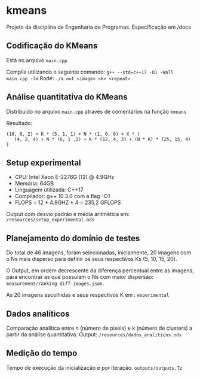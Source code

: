 # kmeans

Projeto da disciplina de Engenharia de Programas. Especificação em /docs

## Codificação do KMeans

Está no arquivo `main.cpp`

Compile utilizando o seguinte comando: `g++ --std=c++17 -O1 -Wall main.cpp -lm`
Rode: `./a.out <image> <k> <repeat>`

## Análise quantitativa do KMeans

Distribuído no arquivo `main.cpp` através de comentários na função `kmeans`

Resultado:

```
(10, 0, 2) + K * (5, 1, 1) + N * (1, 0, 0) + X * (
   (4, 2, 4) + N * (6, 1 ,3) + K * (12, 4, 3) + (N * K) * (25, 15, 4)
)
```

## Setup experimental

- CPU: Intel Xeon E-2276G (12) @ 4.9GHz
- Memória: 64GB
- Linguagem utilizada: C++17
- Compilador: g++ 10.3.0 com a flag -O1
- FLOPS = 12 * 4.9GHZ * 4 = 235,2 GFLOPS

Output com desvio padrão e média aritmética em: `/resources/setup_experimental.ods`

## Planejamento do domínio de testes
Do total de 46 imagens, foram selecionadas, inicialmente, 20 imagens com o Ns mais disperso para definir os seus respectivos Ks (5, 10, 15, 20). 

O Output, em ordem decrescente da diferença percentual entre as imagens, para encontrar as que possuiam o Ns com maior dispersão: `measurement/ranking-diff-images.json`.

As 20 imagens escolhidas e seus respectivos K em : `experimental`

## Dados analíticos

Comparação analítica entre n (número de pixels) e k (número de clusters) a partir da análise quantitativa.
Output: `/resources/dados_analiticos.ods`

## Medição do tempo
Tempo de execução da inicialização e por iteração. `outputs/outputs.7z`


